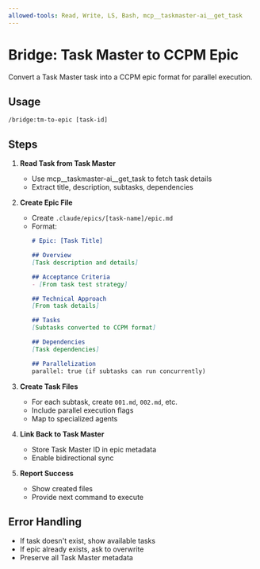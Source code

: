 ```yaml
---
allowed-tools: Read, Write, LS, Bash, mcp__taskmaster-ai__get_task
---
```


# Bridge: Task Master to CCPM Epic

Convert a Task Master task into a CCPM epic format for parallel execution.

## Usage
```
/bridge:tm-to-epic [task-id]
```

## Steps

1. **Read Task from Task Master**
   - Use mcp__taskmaster-ai__get_task to fetch task details
   - Extract title, description, subtasks, dependencies

2. **Create Epic File**
   - Create `.claude/epics/[task-name]/epic.md`
   - Format:
     ```markdown
     # Epic: [Task Title]
     
     ## Overview
     [Task description and details]
     
     ## Acceptance Criteria
     - [From task test strategy]
     
     ## Technical Approach
     [From task details]
     
     ## Tasks
     [Subtasks converted to CCPM format]
     
     ## Dependencies
     [Task dependencies]
     
     ## Parallelization
     parallel: true (if subtasks can run concurrently)
     ```

3. **Create Task Files**
   - For each subtask, create `001.md`, `002.md`, etc.
   - Include parallel execution flags
   - Map to specialized agents

4. **Link Back to Task Master**
   - Store Task Master ID in epic metadata
   - Enable bidirectional sync

5. **Report Success**
   - Show created files
   - Provide next command to execute

## Error Handling
- If task doesn't exist, show available tasks
- If epic already exists, ask to overwrite
- Preserve all Task Master metadata